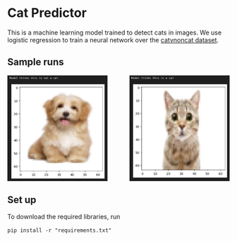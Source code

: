 # Cat Predictor

This is a machine learning model trained to detect cats in images. We use logistic regression to train a neural network over the [catvnoncat dataset](https://www.kaggle.com/datasets/muhammeddalkran/catvnoncat).

## Sample runs
<div style="display: flex; flex-direction: row; justify-content: space-between;">
  <img src="./predictions/prediction1.png" alt="Prediction 1" width="45%">
  <img src="./predictions/prediction2.png" alt="Prediction 2" width="45%">
</div>

## Set up
To download the required libraries, run
```
pip install -r "requirements.txt"
```
